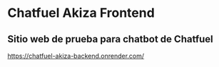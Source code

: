 # Chatfuel Akiza Frontend

## Sitio web de prueba para chatbot de Chatfuel
https://chatfuel-akiza-backend.onrender.com/
